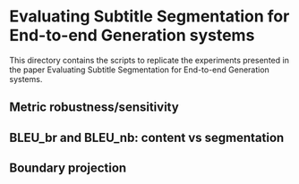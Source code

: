 # Evaluating Subtitle Segmentation for End-to-end Generation systems

This directory contains the scripts to replicate the experiments presented in the paper Evaluating Subtitle Segmentation for End-to-end Generation systems.

## Metric robustness/sensitivity

## BLEU_br and BLEU_nb: content vs segmentation

## Boundary projection

